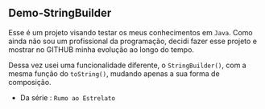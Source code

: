 ## Demo-StringBuilder

Esse é um projeto visando testar os meus conhecimentos em `Java`. Como ainda não sou um profissional da programação, decidi fazer esse projeto e mostrar no GITHUB minha evolução ao longo do tempo.

Dessa vez usei uma funcionalidade diferente, o `StringBuilder()`, com a mesma função do `toString()`, mudando apenas a sua forma de composição.

- Da série : `Rumo ao Estrelato`



